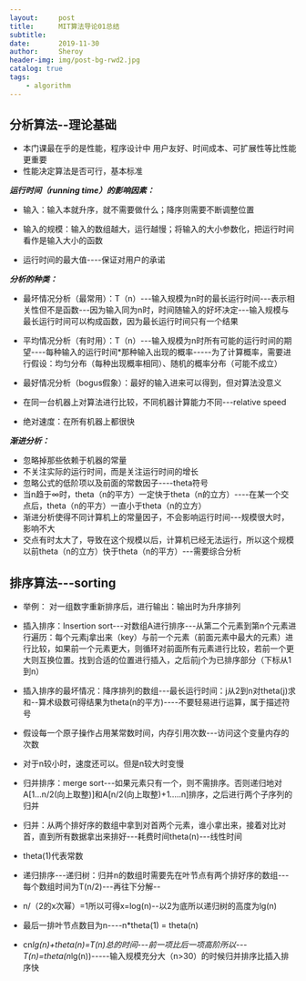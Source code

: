 ```yaml
---
layout:     post
title:      MIT算法导论01总结
subtitle:   
date:       2019-11-30
author:     Sheroy
header-img: img/post-bg-rwd2.jpg
catalog: true
tags:
    - algorithm
---
```



## 分析算法--理论基础
- 本门课最在乎的是性能，程序设计中 用户友好、时间成本、可扩展性等比性能更重要
- 性能决定算法是否可行，基本标准

***运行时间（running time）的影响因素：***
- 输入：输入本就升序，就不需要做什么；降序则需要不断调整位置
- 输入的规模：输入的数组越大，运行越慢；将输入的大小参数化，把运行时间看作是输入大小的函数

- 运行时间的最大值----保证对用户的承诺

***分析的种类：***
- 最坏情况分析（最常用）：T（n）---输入规模为n时的最长运行时间---表示相关性但不是函数---因为输入同为n时，时间随输入的好坏决定---输入规模与最长运行时间可以构成函数，因为最长运行时间只有一个结果
- 平均情况分析（有时用）：T（n）---输入规模为n时所有可能的运行时间的期望----每种输入的运行时间*那种输入出现的概率-----为了计算概率，需要进行假设：均匀分布（每种出现概率相同）、随机的概率分布（可能不成立）
- 最好情况分析（bogus假象）：最好的输入进来可以得到，但对算法没意义

- 在同一台机器上对算法进行比较，不同机器计算能力不同---relative speed
- 绝对速度：在所有机器上都很快

***渐进分析：***
- 忽略掉那些依赖于机器的常量
- 不关注实际的运行时间，而是关注运行时间的增长
- 忽略公式的低阶项以及前面的常数因子----theta符号
- 当n趋于∞时，theta（n的平方）一定快于theta（n的立方）----在某一个交点后，theta（n的平方）一直小于theta（n的立方）
- 渐进分析使得不同计算机上的常量因子，不会影响运行时间---规模很大时，影响不大
- 交点有时太大了，导致在这个规模以后，计算机已经无法运行，所以这个规模以前theta（n的立方）快于theta（n的平方）---需要综合分析


## 排序算法---sorting

- 举例： 对一组数字重新排序后，进行输出：输出时为升序排列
- 插入排序：Insertion sort---对数组A进行排序---从第二个元素到第n个元素进行遍历：每个元素j拿出来（key）与前一个元素（前面元素中最大的元素）进行比较，如果前一个元素更大，则循环对前面所有元素进行比较，若前一个更大则互换位置。找到合适的位置进行插入，之后前j个为已排序部分（下标从1到n）
- 插入排序的最坏情况：降序排列的数组---最长运行时间：j从2到n对theta(j)求和--算术级数可得结果为theta(n的平方)----不要轻易进行运算，属于描述符号
- 假设每一个原子操作占用某常数时间，内存引用次数---访问这个变量内存的次数
- 对于n较小时，速度还可以。但是n较大时变慢

- 归并排序：merge sort---如果元素只有一个，则不需排序。否则递归地对A[1...n/2(向上取整)]和A[n/2(向上取整)+1.....n]排序，之后进行两个子序列的归并
- 归并：从两个排好序的数组中拿到对首两个元素，谁小拿出来，接着对比对首，直到所有数据拿出来排好---耗费时间theta(n)---线性时间
- theta(1)代表常数
- 递归排序---递归树：归并n的数组时需要先在叶节点有两个排好序的数组---每个数组时间为T(n/2)---再往下分解--

- n/（2的x次幂）=1所以可得x=log(n)--以2为底所以递归树的高度为lg(n)
- 最后一排叶节点数目为n----n*theta(1) = theta(n)
- cn*lg(n)+theta(n)=T(n)总的时间---前一项比后一项高阶所以---T(n)=theta(n*lg(n))-----输入规模充分大（n>30）的时候归并排序比插入排序快


















